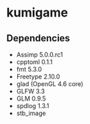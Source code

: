 # kumigame

## Dependencies

- Assimp 5.0.0.rc1
- cpptoml 0.1.1
- fmt 5.3.0
- Freetype 2.10.0
- glad (OpenGL 4.6 core)
- GLFW 3.3
- GLM 0.9.5
- spdlog 1.3.1
- stb_image

